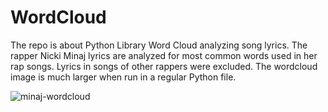 # WordCloud
The repo is about Python Library Word Cloud analyzing song lyrics. The rapper Nicki Minaj lyrics are analyzed for most common words used in her rap songs. Lyrics in songs of other rappers were excluded. 
The wordcloud image is much larger when run in a regular Python file. 

![minaj-wordcloud](https://user-images.githubusercontent.com/55933131/94743754-268f2f00-0335-11eb-910b-d5417d3ea584.png)
